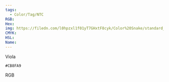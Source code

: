 ```yaml
---
tags:
  - Color/Tag/NTC
RGB:
Hex:
img: https://filedn.com/l0hpzxl1f01yT7GHxtF8cyk/Color%20Snake/standard_csv_to_svg//CB8FA9.svg
CMYK:
HSL:
Name:
---
```

Viola
```palette
#CB8FA9
```
RGB
